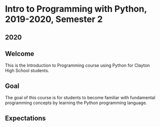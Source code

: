# Intro to Programming with Python, 2019-2020, Semester 2
## 2020

## Welcome

This is the Introduction to Programming course using Python for Clayton High School students.

## Goal

The goal of this course is for students to become familiar with fundamental programming concepts by learning the Python programming language.

## Expectations

